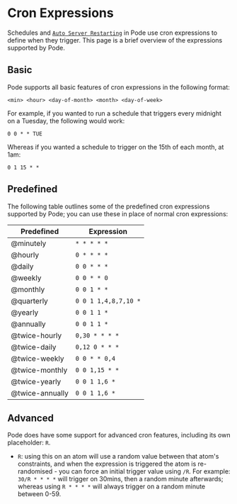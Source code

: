 # Cron Expressions

Schedules and [`Auto Server Restarting`](../../Restarting/AutoRestarting) in Pode use cron expressions to define when they trigger. This page is a brief overview of the expressions supported by Pode.

## Basic

Pode supports all basic features of cron expressions in the following format:

```plain
<min> <hour> <day-of-month> <month> <day-of-week>
```

For example, if you wanted to run a schedule that triggers every midnight on a Tuesday, the following would work:

```plain
0 0 * * TUE
```

Whereas if you wanted a schedule to trigger on the 15th of each month, at 1am:

```plain
0 1 15 * *
```

## Predefined

The following table outlines some of the predefined cron expressions supported by Pode; you can use these in place of normal cron expressions:

| Predefined | Expression |
| ---------- | ---------- |
| @minutely | `* * * * *` |
| @hourly | `0 * * * *` |
| @daily | `0 0 * * *` |
| @weekly | `0 0 * * 0` |
| @monthly | `0 0 1 * *` |
| @quarterly | `0 0 1 1,4,8,7,10 *` |
| @yearly | `0 0 1 1 *` |
| @annually | `0 0 1 1 *` |
| @twice-hourly | `0,30 * * * *` |
| @twice-daily | `0,12 0 * * *` |
| @twice-weekly | `0 0 * * 0,4` |
| @twice-monthly | `0 0 1,15 * *` |
| @twice-yearly | `0 0 1 1,6 *` |
| @twice-annually | `0 0 1 1,6 *` |

## Advanced

Pode does have some support for advanced cron features, including its own placeholder: `R`.

* `R`: using this on an atom will use a random value between that atom's constraints, and when the expression is triggered the atom is re-randomised - you can force an initial trigger value using `/R`. For example: `30/R * * * *` will trigger on 30mins, then a random minute afterwards; whereas using `R * * * *` will always trigger on a random minute between 0-59.
